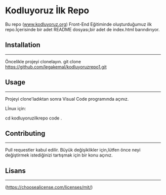 # Kodluyoruz İlk Repo

Bu repo (www.kodluyoruz.org) Front-End Eğitiminde oluşturduğumuz ilk repo.İçerisinde bir adet 
README dosyası,bir adet de index.html barındırıyor.

## Installation
---

Öncelikle projeyi clonelayın.
git clone https://github.com/legakemal/kodluyoruzrepo1.git

## Usage
---

Projeyi clone'ladıktan sonra Visual Code programında açınız.

Lİnux için:

cd kodluyoruzilkrepo
code .

## Contributing
---
Pull requestler kabul edilir. Büyük değişiklikler için,lütfen önce neyi değiştirmek istediğinizi tartışmak için bir konu açınız.

## Lisans
---

(https://choosealicense.com/licenses/mit/)
